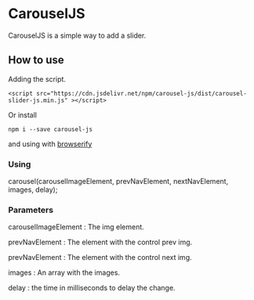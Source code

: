 # CarouselJS

CarouselJS is a simple way to add a slider.

## How to use

Adding the script.

```
<script src="https://cdn.jsdelivr.net/npm/carousel-js/dist/carousel-slider-js.min.js" ></script>
```

Or install

```
npm i --save carousel-js
```

and using with [browserify](https://github.com/browserify/browserify)

### Using

carousel(carouselImageElement, prevNavElement, nextNavElement, images, delay);

### Parameters

carouselImageElement : The img element.

prevNavElement : The element with the control prev img.

prevNavElement : The element with the control next img.

images : An array with the images.

delay : the time in milliseconds to delay the change.